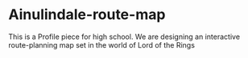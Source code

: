 # Ainulindale-route-map
This is a Profile piece for high school. We are designing an interactive route-planning map set in the world of Lord of the Rings
